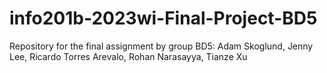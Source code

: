 # info201b-2023wi-Final-Project-BD5
Repository for the final assignment by group BD5:  Adam Skoglund, Jenny Lee, Ricardo Torres Arevalo, Rohan Narasayya, Tianze Xu
